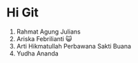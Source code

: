 # Hi Git

1. Rahmat Agung Julians
2. Ariska Febrilianti 😺
3. Arti Hikmatullah Perbawana Sakti Buana
4. Yudha Ananda


